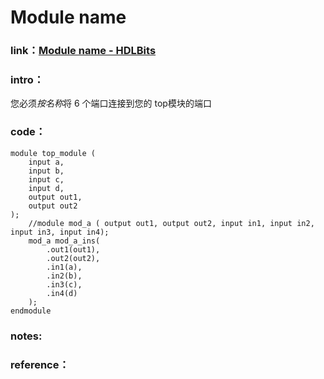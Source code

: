 # Module name

### **link**：[Module name - HDLBits](https://hdlbits.01xz.net/wiki/Module_name)

### **intro**：

您必须*按名称*将 6 个端口连接到您的 top模块的端口                                                                                                                                                                                                                                                                                                                                                                                                                                   

### **code**：

```
module top_module ( 
    input a, 
    input b, 
    input c,
    input d,
    output out1,
    output out2
);
    //module mod_a ( output out1, output out2, input in1, input in2, input in3, input in4);
    mod_a mod_a_ins(
        .out1(out1),
        .out2(out2),
        .in1(a),
        .in2(b),
        .in3(c),
        .in4(d)
    );
endmodule

```

### notes:

### reference：

